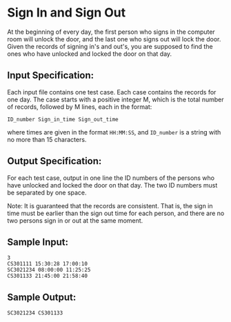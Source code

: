# Sign In and Sign Out
At the beginning of every day, the first person who signs in the computer room will unlock the door, and the last one who signs out will lock the door. Given the records of signing in's and out's, you are supposed to find the ones who have unlocked and locked the door on that day.

## Input Specification:
Each input file contains one test case. Each case contains the records for one day. The case starts with a positive integer M, which is the total number of records, followed by M lines, each in the format:

    ID_number Sign_in_time Sign_out_time
where times are given in the format `HH:MM:SS`, and `ID_number` is a string with no more than 15 characters.

## Output Specification:
For each test case, output in one line the ID numbers of the persons who have unlocked and locked the door on that day. The two ID numbers must be separated by one space.

Note: It is guaranteed that the records are consistent. That is, the sign in time must be earlier than the sign out time for each person, and there are no two persons sign in or out at the same moment.

## Sample Input:
    3
    CS301111 15:30:28 17:00:10
    SC3021234 08:00:00 11:25:25
    CS301133 21:45:00 21:58:40
## Sample Output:
    SC3021234 CS301133